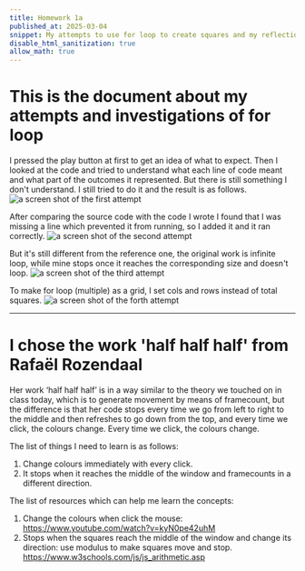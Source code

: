 ```yaml
---
title: Homework 1a
published_at: 2025-03-04
snippet: My attempts to use for loop to create squares and my reflections after watching Rafaël Rozendaal's artworks.
disable_html_sanitization: true
allow_math: true
---
```


# This is the document about my attempts and investigations of for loop

I pressed the play button at first to get an idea of what to expect. Then I looked at the code and tried to understand what each line of code meant and what part of the outcomes it represented. But there is still something I don't understand. I still tried to do it and the result is as follows.
![a screen shot of the first attempt](/w01s1/attempt.png)

After comparing the source code with the code I wrote I found that I was missing a line which prevented it from running, so I added it and it ran correctly.
![a screen shot of the second attempt](/w01s1/attempt_2.png)

But it's still different from the reference one, the original work is infinite loop, while mine stops once it reaches the corresponding size and doesn't loop.
![a screen shot of the third attempt](/w01s1/attempt_3.png)

To make for loop (multiple) as a grid, I set cols and rows instead of total squares.
![a screen shot of the forth attempt](/w01s1/attempt_4.png)

---

# I chose the work 'half half half' from Rafaël Rozendaal

Her work ‘half half half’ is in a way similar to the theory we touched on in class today, which is to generate movement by means of framecount, but the difference is that her code stops every time we go from left to right to the middle and then refreshes to go down from the top, and every time we click, the colours change. Every time we click, the colours change.

The list of things I need to learn is as follows:

1. Change colours immediately with every click.
2. It stops when it reaches the middle of the window and framecounts in a different direction.

The list of resources which can help me learn the concepts:

1. Change the colours when click the mouse: https://www.youtube.com/watch?v=kyN0pe42uhM
2. Stops when the squares reach the middle of the window and change its direction: use modulus to make squares move and stop. https://www.w3schools.com/js/js_arithmetic.asp
